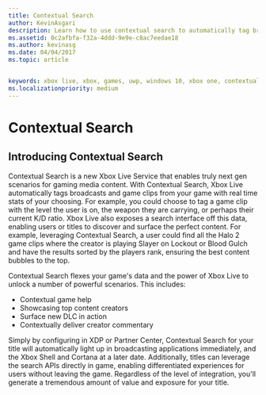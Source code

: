 ```yaml
---
title: Contextual Search
author: KevinAsgari
description: Learn how to use contextual search to automatically tag broadcasts and game clips with relevant metadata.
ms.assetid: 0c2afbfa-f32a-4ddd-9e9e-c8ac7eedae18
ms.author: kevinasg
ms.date: 04/04/2017
ms.topic: article


keywords: xbox live, xbox, games, uwp, windows 10, xbox one, contextual search, broadcast, game clip
ms.localizationpriority: medium
---
```


# Contextual Search

## Introducing Contextual Search
Contextual Search is a new Xbox Live Service that enables truly next gen scenarios for gaming media content.  With Contextual Search,  Xbox Live automatically tags broadcasts and game clips from your game with real time stats of your choosing. For example, you could choose to tag a game clip with the level the user is on, the weapon they are carrying, or perhaps their current K/D ratio.  Xbox Live also  exposes a search interface off this data, enabling users or titles to discover and surface the perfect content.  For example, leveraging Contextual Search, a user could find all the Halo 2 game clips where the creator is playing Slayer on Lockout or Blood Gulch and have the results sorted by the players rank, ensuring the best content bubbles to the top.  

Contextual Search flexes your game's data and the power of Xbox Live to unlock a number of powerful scenarios.  This includes:

* Contextual game help
* Showcasing top content creators
* Surface new DLC in action
* Contextually deliver creator commentary

Simply by configuring in XDP or Partner Center, Contextual Search for your title will automatically light up in broadcasting applications immediately, and the Xbox Shell and Cortana at a later date.  Additionally, titles can leverage the search APIs directly in game, enabling differentiated experiences for users without leaving the game.  Regardless of the level of integration, you'll generate a tremendous amount of value and exposure for your title.
